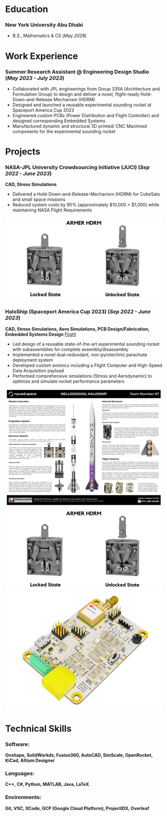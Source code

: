 # Education

### New York University Abu Dhabi
- B.S., Mathematics & CS (_May 2028_)


# Work Experience
### Summer Research Assistant @ Engineering Design Studio (_May 2023 - July 2023_)
- Collaborated with JPL engineerings from Group 335A (Architecture and Formulation Group) to design and deliver a novel, flight-ready Hold-Down-and-Release Mechanism (HDRM) 
- Designed and launched a reusable experimental sounding rocket at Spaceport America Cup 2023
- Engineered custom PCBs (Power Distribution and Flight Controller) and designed corresponding Embedded Systems
- Manufactured dynamic and structural 3D printed/ CNC Machined components for the experimental sounding rocket

# Projects
### NASA-JPL University Crowdsourcing Initiative (JUCI) (_Sep 2022 - June 2023_)
**CAD, Stress Simulations**
- Delivered a Hold-Down-and-Release-Mechanism (HDRM) for CubeSats and small space missions
- Reduced system costs by 90% (approximately $10,000 > $1,000) while maintaining NASA Flight Requirements

![HDRM_Rendering](/assests/HDRM_Rendering.png)

### HaloShip (Spaceport America Cup 2023) (_Sep 2022 - June 2023_)
**CAD, Stress Simulations, Aero Simulations, PCB Design/Fabrication, Embedded Systems Design**
[Flight](https://www.youtube.com/live/LpET1HB0Kto?si=ydTEDwBJHsaJpAHa&t=9399)

- Led design of a reusable state-of-the-art experimental sounding rocket with subassemblies for complete assembly/disassembly
- Implemented a novel dual-redundant, non-pyrotechnic parachute deployment system
- Developed custom avionics including a Flight Computer and High-Speed Data Acquisition payload
- Performed comprehensive simulations (Stress and Aerodynamic) to optimize and simulate rocket performance parameters

![Haloship_Poster](/assests/Haloship_Poster.png)
![HDRM_Rendering](/assests/HDRM_Rendering.png)
![RoCat](/assets/RoCat.jpg)

# Technical Skills
### Software: 
**Onshape, SolidWorkds, Fusion360, AutoCAD, SimScale, OpenRocket, KiCad, Altium Designer**
### Languages:
**C++, C#, Python, MATLAB, Java, LaTeX**
### Environments:
**Git, VSC, XCode, GCP (Google Cloud Platform), ProjectIDX, Overleaf**
